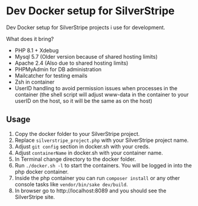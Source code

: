 # Dev Docker setup for SilverStripe
Dev Docker setup for SilverStripe projects i use for development.

What does it bring?

- PHP 8.1 + Xdebug
- Mysql 5.7 (Older version because of shared hosting limits)
- Apache 2.4 (Also due to shared hosting limits)
- PHPMyAdmin for DB administration
- Mailcatcher for testing emails
- Zsh in container
- UserID handling to avoid permission issues when processes in the container 
  (the shell script will adjust www-data in the container to your userID on the host, so it will be the same as on the host)


## Usage

1. Copy the docker folder to your SilverStripe project.
2. Replace `silverstripe_project.php` with your SilverStripe project name.
3. Adjust `git config` section in docker.sh with your creds.
4. Adjust `containerName` in docker.sh with your container name.
5. In Terminal change directory to the docker folder.
6. Run `./docker.sh -l` to start the containers. You will be logged in into the php docker container.
7. Inside the php container you can run `composer install` or any other console tasks like `vendor/bin/sake dev/build`.
8. In browser go to http://localhost:8089 and you should see the SilverStripe site.
